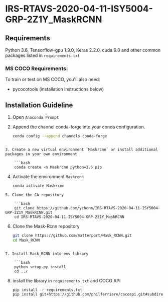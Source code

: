 # IRS-RTAVS-2020-04-11-ISY5004-GRP-2Z1Y_MaskRCNN

## Requirements
Python 3.6, Tensorflow-gpu 1.9.0, Keras 2.2.0, cuda 9.0 and other common packages listed in `requirements.txt`

### MS COCO Requirements:
To train or test on MS COCO, you'll also need:
* pycocotools (installation instructions below)


## Installation Guideline
1. Open `Anaconda Prompt`
2. Append the channel conda-forge into your conda configuration.

	```bash
	conda config --append channels conda-forge
```

3. Create a new virtual environment `Maskrcnn` or install additional packages in your own environment
	
	```bash
	conda create -n Maskrcnn python=3.6 pip
```
4. Activate the environment `Maskrcnn`

	```bash
	conda activate Maskrcnn
```
5. Clone the CA repository

	```bash
	git clone https://github.com/ychcnm/IRS-RTAVS-2020-04-11-ISY5004-GRP-2Z1Y_MaskRCNN.git
	cd IRS-RTAVS-2020-04-11-ISY5004-GRP-2Z1Y_MaskRCNN
``` 

6. Clone the Mask-Rcnn repository

	```bash
	git clone https://github.com/matterport/Mask_RCNN.git
	cd Mask_RCNN
``` 

7. Install Mask_RCNN into env library

	```bash
	python setup.py install
	cd ../
``` 

8. install the library in `requirements.txt` and COCO API

	```bash
	pip install -r requirements.txt
	pip install git+https://github.com/philferriere/cocoapi.git#subdirectory=PythonAPI
``` 
